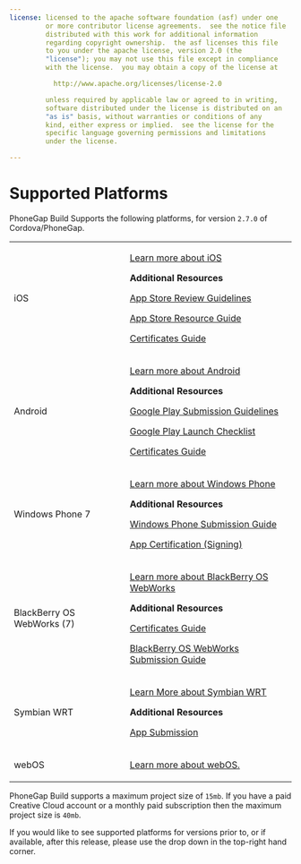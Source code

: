 ```yaml
---
license: licensed to the apache software foundation (asf) under one
         or more contributor license agreements.  see the notice file
         distributed with this work for additional information
         regarding copyright ownership.  the asf licenses this file
         to you under the apache license, version 2.0 (the
         "license"); you may not use this file except in compliance
         with the license.  you may obtain a copy of the license at

           http://www.apache.org/licenses/license-2.0

         unless required by applicable law or agreed to in writing,
         software distributed under the license is distributed on an
         "as is" basis, without warranties or conditions of any
         kind, either express or implied.  see the license for the
         specific language governing permissions and limitations
         under the license.

---
```


# Supported Platforms

PhoneGap Build Supports the following platforms, for version `2.7.0` of Cordova/PhoneGap.

<table class="table">
  <tr>
    <td>iOS</td>
    <td>
      <p>
        <a href="https://developer.apple.com/devcenter/ios/index.action" target="_blank">
          Learn more about iOS
        </a>
      </p>
      <p>
      <strong>Additional Resources</strong>
      </p>
      <p>
        <a href="https://developer.apple.com/appstore/guidelines.html" target="_blank">
          App Store Review Guidelines
        </a>
      </p>
      <p>
        <a href="https://developer.apple.com/appstore/index.html" target="_blank">
          App Store Resource Guide
        </a>
      </p>
      <p>
        <a href="https://developer.apple.com/support/technical/certificates/" target="_blank">
          Certificates Guide
        </a>
      </p>
    </td>
  </tr>
  <tr>
    <td>Android</td>
    <td>
      <p>
        <a href="http://developer.android.com/about/index.html" target="_blank">
          Learn more about Android
        </a>
      </p>
      <p>
      <strong>Additional Resources</strong>
      </p>
      <p>
        <a href="http://developer.android.com/distribute/googleplay/policies/index.html" target="_blank">
          Google Play Submission Guidelines
        </a>
      </p>
      <p>
        <a href="http://developer.android.com/distribute/googleplay/publish/preparing.html" target="_blank">
          Google Play Launch Checklist
        </a>
      </p>
      <p>
        <a href="http://developer.android.com/tools/publishing/app-signing.html" target="_blank">
          Certificates Guide
        </a>
      </p>
    </td>
  </tr>
  <tr>
    <td>Windows Phone 7</td>
    <td>
      <p>
        <a href="http://developer.windowsphone.com/en-us/develop" target="_blank">
          Learn more about Windows Phone
        </a>
      </p>
      <p>
      <strong>Additional Resources</strong>
      </p>
      <p>
        <a href="http://msdn.microsoft.com/library/windowsphone/help/jj206724%28v=vs.105%29.aspx" target="_blank">
          Windows Phone Submission Guide
        </a>
      </p>
      <p>
        <a href="http://msdn.microsoft.com/en-us/library/windowsphone/develop/hh184843%28v=vs.105%29.aspx" target="_blank">
          App Certification (Signing)
        </a>
      </p>
    </td>
  </tr>
  <tr>
    <td>BlackBerry OS WebWorks (7)</td>
    <td>
      <p>
        <a href="https://developer.blackberry.com/bbos/html5/documentation/what_is_a_webworks_app_1845471_11.html" target="_blank">
          Learn more about BlackBerry OS WebWorks
        </a>
      </p>
      <p>
      <strong>Additional Resources</strong>
      </p>
      <p>
        <a href="https://developer.blackberry.com/bbos/html5/documentation/signing_setup.html" target="_blank">
          Certificates Guide
        </a>
      </p>
      <p>
        <a href="https://developer.blackberry.com/bbos/html5/documentation/distributing_your_app_1866990.html" target="_blank">
          BlackBerry OS WebWorks Submission Guide
        </a>
      </p>
    </td>
  </tr>
  <tr>
    <td>Symbian WRT</td>
    <td>
      <p>
        <a href="http://developer.nokia.com/Develop/Web/Web_runtime.xhtml" target="_blank">
          Learn More about Symbian WRT
        </a>
      </p>
      <p>
      <strong>Additional Resources</strong>
      </p>
      <p>
        <a href="http://developer.nokia.com/Distribute/Nokia_Store_guidelines.xhtml#article1" target="_blank">
          App Submission
        </a>
      </p>
    </td>
  </tr>
  <tr>
    <td>webOS</td>
    <td>
      <p>
        <a href="http://www.hpwebos.com/us/" target="_blank">
          Learn more about webOS.
        </a>
      </p>
    </td>
  </tr>
</table>

PhoneGap Build supports a maximum project size of `15mb`. If you have a paid Creative Cloud account or a monthly paid subscription then the maximum project size is `40mb`.

<i class="glyphicon glyphicon-check"></i> If you would like to see supported platforms for versions prior to, or if available, after this release, please use the drop down in the top-right hand corner.

